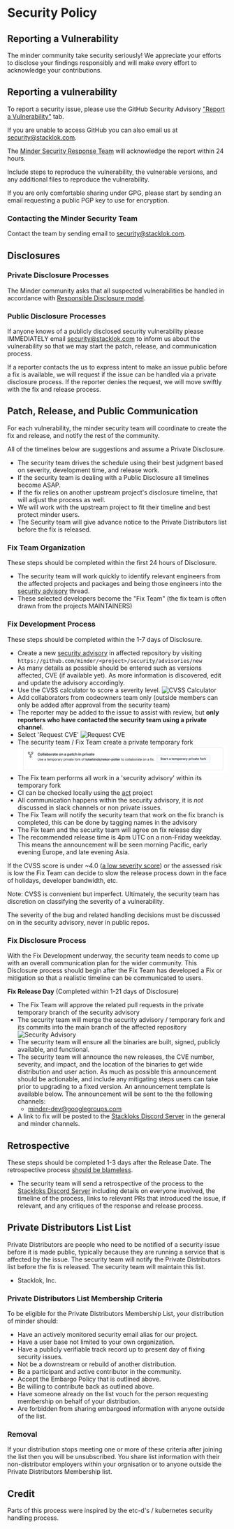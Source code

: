 # Security Policy

## Reporting a Vulnerability

The minder community take security seriously! We appreciate your efforts to disclose your findings responsibly and will make every effort to acknowledge your contributions.

## Reporting a vulnerability

To report a security issue, please use the GitHub Security Advisory ["Report a Vulnerability"](https://github.com/stacklok/minder/security/advisories/new) tab.

If you are unable to access GitHub you can also email us at security@stacklok.com. 

The [Minder Security Response Team](https://github.com/orgs/stacklok/teams/minder-security-response-team) will acknowledge the report within 24 hours.

Include steps to reproduce the vulnerability, the vulnerable versions, and any additional files to reproduce the vulnerability.

If you are only comfortable sharing under GPG, please start by sending an email requesting a public PGP key to use for encryption.

### Contacting the Minder Security Team

Contact the team by sending email to security@stacklok.com.

## Disclosures

### Private Disclosure Processes

The Minder community asks that all suspected vulnerabilities be handled in accordance with [Responsible Disclosure model](https://en.wikipedia.org/wiki/Responsible_disclosure).

### Public Disclosure Processes

If anyone knows of a publicly disclosed security vulnerability please IMMEDIATELY email security@stacklok.com to inform us about the vulnerability so that we may start the patch, release, and communication process.

If a reporter contacts the us to express intent to make an issue public before a fix is available, we will request if the issue can be handled via a private disclosure process. If the reporter denies the request, we will move swiftly with the fix and release process.

## Patch, Release, and Public Communication

For each vulnerability, the minder security team will coordinate to create the fix and release, and notify the rest of the community.

All of the timelines below are suggestions and assume a Private Disclosure.

- The security team drives the schedule using their best judgment based on severity, development time, and release work.
- If the security team is dealing with a Public Disclosure all timelines become ASAP.
- If the fix relies on another upstream project's disclosure timeline, that will adjust the process as well.
- We will work with the upstream project to fit their timeline and best protect minder users.
- The Security team will give advance notice to the Private Distributors list before the fix is released.

### Fix Team Organization

These steps should be completed within the first 24 hours of Disclosure.

- The  security team will work quickly to identify relevant engineers from the affected projects and packages and being those engineers into the [security advisory](https://docs.github.com/en/code-security/security-advisories/) thread.
- These selected developers become the "Fix Team" (the fix team is often drawn from the projects MAINTAINERS)

### Fix Development Process

These steps should be completed within the 1-7 days of Disclosure.

- Create a new [security advisory](https://docs.github.com/en/code-security/security-advisories/) in affected repository by visiting `https://github.com/minder/<project>/security/advisories/new`
- As many details as possible should be entered such as versions affected, CVE (if available yet). As more information is discovered, edit and update the advisory accordingly.
- Use the CVSS calculator to score a severity level.
![CVSS Calculator](/images/calc.png)
- Add collaborators from codeowners team only (outside members can only be added after approval from the  security team)
- The reporter may be added to the issue to assist with review, but **only reporters who have contacted the security team using a private channel**.
- Select 'Request CVE'
![Request CVE](/docs/static/img/cve.png)
- The security team / Fix Team create a private temporary fork
![Security Fork](/docs/static/img/fork.png)
- The Fix team performs all work in a 'security advisory' within its temporary fork
- CI can be checked locally using the [act](https://github.com/nektos/act) project
- All communication happens within the security advisory, it is *not* discussed in slack channels or non private issues.
- The Fix Team will notify the security team that work on the fix branch is completed, this can be done by tagging names in the advisory
- The Fix team and the security team will agree on fix release day
- The recommended release time is 4pm UTC on a non-Friday weekday. This means the announcement will be seen morning Pacific, early evening Europe, and late evening Asia. 

If the CVSS score is under ~4.0
([a low severity score](https://www.first.org/cvss/specification-document#i5)) or the assessed risk is low the Fix Team can decide to slow the release process down in the face of holidays, developer bandwidth, etc.

Note: CVSS is convenient but imperfect. Ultimately, the security team has discretion on classifying the severity of a vulnerability.

The severity of the bug and related handling decisions must be discussed on in the security advisory, never in public repos.

### Fix Disclosure Process

With the Fix Development underway, the security team needs to come up with an overall communication plan for the wider community. This Disclosure process should begin after the Fix Team has developed a Fix or mitigation so that a realistic timeline can be communicated to users.

**Fix Release Day** (Completed within 1-21 days of Disclosure)

- The Fix Team will approve the related pull requests in the private temporary branch of the security advisory
- The security team will merge the security advisory / temporary fork and its commits into the main branch of the affected repository
![Security Advisory](docs/images/publish.png)
- The security team will ensure all the binaries are built, signed, publicly available, and functional.
- The security team will announce the new releases, the CVE number, severity, and impact, and the location of the binaries to get wide distribution and user action. As much as possible this announcement should be actionable, and include any mitigating steps users can take prior to upgrading to a fixed version. An announcement template is available below. The announcement will be sent to the the following channels:
  - minder-dev@googlegroups.com
- A link to fix will be posted to the [Stackloks Discord Server](https://t.co/3sCyFqDNWA) in the general and minder channels.

## Retrospective

These steps should be completed 1-3 days after the Release Date. The retrospective process [should be blameless](https://landing.google.com/sre/book/chapters/postmortem-culture.html).

- The security team will send a retrospective of the process to the [Stackloks Discord Server](https://t.co/3sCyFqDNWA) including details on everyone involved, the timeline of the process, links to relevant PRs that introduced the issue, if relevant, and any critiques of the response and release process.

## Private Distributors List List

Private Distributors are people who need to be notified of a security issue before it is made public, typically because they are running a service that is affected by the issue. The security team will notify the Private Distributors list before the fix is released. The security team will maintain this list.

* Stacklok, Inc.

### Private Distributors List Membership Criteria

To be eligible for the Private Distributors Membership List, your distribution of minder should:

* Have an actively monitored security email alias for our project.
* Have a user base not limited to your own organization.
* Have a publicly verifiable track record up to present day of fixing security issues.
* Not be a downstream or rebuild of another distribution.
* Be a participant and active contributor in the community.
* Accept the Embargo Policy that is outlined above.
* Be willing to contribute back as outlined above.
* Have someone already on the list vouch for the person requesting membership on behalf of your distribution.
* Are forbidden from sharing embargoed information with anyone outside of the list.

### Removal

If your distribution stops meeting one or more of these criteria after joining the list then you will be unsubscribed.
You share list information with their non-distributor employers within your orgnisation or to anyone outside the
Private Distributors Membership list.

## Credit

Parts of this process were inspired by the etc-d's / kubernetes security handling process.